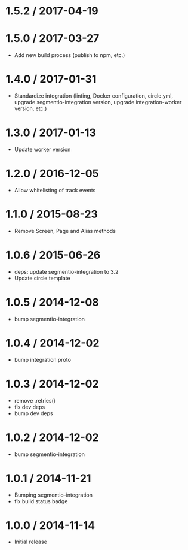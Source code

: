 
1.5.2 / 2017-04-19
==================



1.5.0 / 2017-03-27
==================

  * Add new build process (publish to npm, etc.)

1.4.0 / 2017-01-31
==================

  * Standardize integration (linting, Docker configuration, circle.yml, upgrade
segmentio-integration version, upgrade integration-worker version, etc.)


1.3.0 / 2017-01-13
==================

  * Update worker version

1.2.0 / 2016-12-05
==================

  * Allow whitelisting of track events

1.1.0 / 2015-08-23
==================

  * Remove Screen, Page and Alias methods

1.0.6 / 2015-06-26
==================

  * deps: update segmentio-integration to 3.2
  * Update circle template


1.0.5 / 2014-12-08
==================

 * bump segmentio-integration

1.0.4 / 2014-12-02
==================

 * bump integration proto

1.0.3 / 2014-12-02
==================

 * remove .retries()
 * fix dev deps
 * bump dev deps

1.0.2 / 2014-12-02
==================

 * bump segmentio-integration

1.0.1 / 2014-11-21
==================

 * Bumping segmentio-integration
 * fix build status badge

1.0.0 / 2014-11-14
==================

  * Initial release
